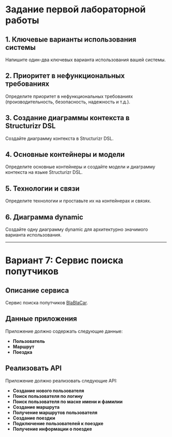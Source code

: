 # Задание первой лабораторной работы

## 1. Ключевые варианты использования системы
Напишите один-два ключевых варианта использования вашей системы.

## 2. Приоритет в нефункциональных требованиях
Определите приоритет в нефункциональных требованиях (производительность, безопасность, надежность и т.д.).

## 3. Создание диаграммы контекста в Structurizr DSL
Создайте диаграмму контекста в Structurizr DSL.

## 4. Основные контейнеры и модели
Определите основные контейнеры и создайте модели и диаграмму контекста на языке Structurizr DSL.

## 5. Технологии и связи
Определите технологии и проставьте их на контейнерах и связях.

## 6. Диаграмма dynamic
Создайте одну диаграмму dynamic для архитектурно значимого варианта использования.

---

# Вариант 7: Сервис поиска попутчиков

## Описание сервиса
Сервис поиска попутчиков [BlaBlaCar](https://www.blablacar.ru/).

## Данные приложения
Приложение должно содержать следующие данные:

- **Пользователь**
- **Маршрут**
- **Поездка**

## Реализовать API
Приложение должно реализовать следующие API:

- **Создание нового пользователя**
- **Поиск пользователя по логину**
- **Поиск пользователя по маске имени и фамилии**
- **Создание маршрута**
- **Получение маршрутов пользователя**
- **Создание поездки**
- **Подключение пользователей к поездке**
- **Получение информации о поездке**